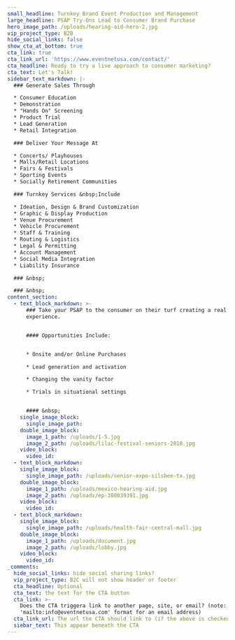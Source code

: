 ```yaml
---
small_headline: Turnkey Brand Event Production and Management
large_headline: PSAP Try-Ons Lead to Consumer Brand Purchase
hero_image_path: /uploads/hearing-aid-hero-2.jpg
vip_project_type: B2B
hide_social_links: false
show_cta_at_bottom: true
cta_link: true
cta_link_url: 'https://www.eventnetusa.com/contact/'
cta_headline: Ready to try a live approach to consumer marketing?
cta_text: Let's Talk!
sidebar_text_markdown: |-
  ### Generate Sales Through

  * Consumer Education
  * Demonstration
  * "Hands On" Screening
  * Product Trial
  * Lead Generation
  * Retail Integration

  ### Deliver Your Message At

  * Concerts/ Playhouses
  * Malls/Retail Locations
  * Fairs & Festivals
  * Sporting Events
  * Socially Retirement Communities

  ### Turnkey Services &nbsp;Include

  * Ideation, Design & Brand Customization
  * Graphic & Display Production
  * Venue Procurement
  * Vehicle Procurement
  * Staff & Training
  * Routing & Logistics
  * Legal & Permitting
  * Account Management
  * Social Media Integration
  * Liability Insurance

  ### &nbsp;

  ### &nbsp;
content_section:
  - text_block_markdown: >-
      ### Take your PSAP to the consumer on their turf creating a real hearing
      experience.


      #### Opportunities Include:


      * Onsite and/or Online Purchases

      * Lead generation and activation

      * Changing the vanity factor

      * Trials in situational settings


      #### &nbsp;
    single_image_block:
      single_image_path:
    double_image_block:
      image_1_path: /uploads/1-5.jpg
      image_2_path: /uploads/lilac-festival-seniors-2018.jpg
    video_block:
      video_id:
  - text_block_markdown:
    single_image_block:
      single_image_path: /uploads/senior-expo-silsbee-tx.jpg
    double_image_block:
      image_1_path: /uploads/mexico-hearing-aid.jpg
      image_2_path: /uploads/ep-308039391.jpg
    video_block:
      video_id:
  - text_block_markdown:
    single_image_block:
      single_image_path: /uploads/health-fair-central-mall.jpg
    double_image_block:
      image_1_path: /uploads/document.jpg
      image_2_path: /uploads/lobby.jpg
    video_block:
      video_id:
_comments:
  hide_social_links: hide social sharing links?
  vip_project_type: B2C will not show header or footer
  cta_headline: Optional
  cta_text: the text for the CTA button
  cta_link: >-
    Does the CTA triggera link to another page, site, or email? (note: use
    'mailto:info@eventnetusa.com' format for an email address)
  cta_link_url: The url the CTA should link to (if the above is checked)
  siebar_text: This appear beneath the CTA
---
```

